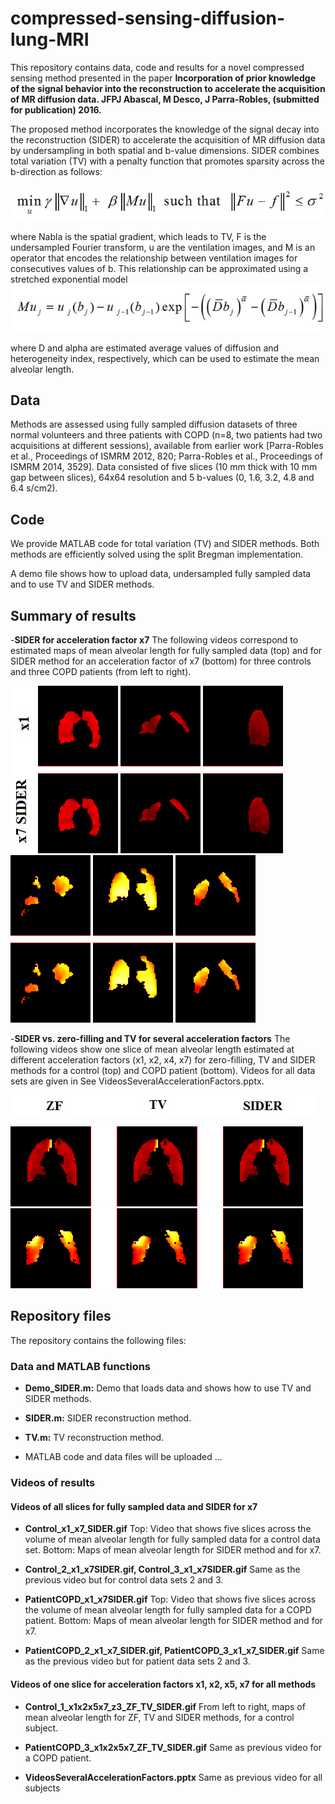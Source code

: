 # compressed-sensing-diffusion-lung-MRI

This repository contains data, code and results for a novel compressed sensing method presented in the paper **Incorporation of prior knowledge of the signal behavior into the reconstruction to accelerate the acquisition of MR diffusion data. JFPJ Abascal, M Desco, J Parra-Robles, (submitted for publication) 2016.** 

The proposed method incorporates the knowledge of the signal decay into the reconstruction (SIDER) to accelerate the acquisition of MR diffusion data by undersampling in both spatial and b-value dimensions. SIDER combines total variation (TV) with a penalty function that promotes sparsity across the b-direction as follows:                              

![](https://github.com/HGGM-LIM/compressed-sensing-diffusion-lung-MRI/blob/master/SIDER_equation_1.jpg)

where Nabla is the spatial gradient, which leads to TV, F is the undersampled Fourier transform, u are the ventilation images, and M is an operator that encodes the relationship between ventilation images for consecutives values of b. This relationship can be approximated using a stretched exponential model 
![](https://github.com/HGGM-LIM/compressed-sensing-diffusion-lung-MRI/blob/master/SIDER_equation_2.jpg)

where D and alpha are estimated average values of diffusion and heterogeneity index, respectively, which can be used to estimate the mean alveolar length.

## Data 
Methods are assessed using fully sampled diffusion datasets of three normal volunteers and three patients with COPD (n=8, two patients had two acquisitions at different sessions), available from earlier work [Parra-Robles et al., Proceedings of ISMRM 2012, 820; Parra-Robles et al., Proceedings of ISMRM 2014, 3529]. Data consisted of five slices (10 mm thick with 10 mm gap between slices), 64x64 resolution and 5 b-values (0, 1.6, 3.2, 4.8 and 6.4 s/cm2). 

## Code
We provide MATLAB code for total variation (TV) and SIDER methods. Both methods are efficiently solved using the split Bregman implementation. 

A demo file shows how to upload data, undersampled fully sampled data and to use TV and SIDER methods.   

## Summary of results ##

-**SIDER for acceleration factor x7** The following videos correspond to estimated maps of mean alveolar length for fully sampled data (top) and for SIDER method for an acceleration factor of x7 (bottom) for three controls and three COPD patients (from left to right).

![](https://github.com/HGGM-LIM/compressed-sensing-diffusion-lung-MRI/blob/master/Label.jpg)
![](https://github.com/HGGM-LIM/compressed-sensing-diffusion-lung-MRI/blob/master/Control_x1_x7_SIDER.gif)
![](https://github.com/HGGM-LIM/compressed-sensing-diffusion-lung-MRI/blob/master/Control_2_x1_x7SIDER.gif)
![](https://github.com/HGGM-LIM/compressed-sensing-diffusion-lung-MRI/blob/master/Control_3_x1_x7SIDER.gif)
![](https://github.com/HGGM-LIM/compressed-sensing-diffusion-lung-MRI/blob/master/PatientCOPD_x1_x7SIDER.gif)
![](https://github.com/HGGM-LIM/compressed-sensing-diffusion-lung-MRI/blob/master/PatientCOPD_2_x1_x7_SIDER.gif)
![](https://github.com/HGGM-LIM/compressed-sensing-diffusion-lung-MRI/blob/master/PatientCOPD_3_x1_x7_SIDER.gif)

-**SIDER vs. zero-filling and TV for several acceleration factors** The following videos show one slice of mean alveolar length estimated at different acceleration factors (x1, x2, x4, x7) for zero-filling, TV and SIDER methods for a control (top) and COPD patient (bottom). Videos for all data sets are given in See VideosSeveralAccelerationFactors.pptx. 

![](https://github.com/HGGM-LIM/compressed-sensing-diffusion-lung-MRI/blob/master/Label2.jpg)

![](https://github.com/HGGM-LIM/compressed-sensing-diffusion-lung-MRI/blob/master/Control_1_x1x2x5x7_z3_ZF_TV_SIDER.gif)
![](https://github.com/HGGM-LIM/compressed-sensing-diffusion-lung-MRI/blob/master/PatientCOPD_3_x1x2x5x7_ZF_TV_SIDER.gif)

##  Repository files ##

The repository contains the following files:

### Data and MATLAB functions ###

- **Demo_SIDER.m:** Demo that loads data and shows how to use TV and SIDER methods. 

- **SIDER.m:** SIDER reconstruction method.

- **TV.m:** TV reconstruction method.

- MATLAB code and data files will be uploaded ...

### Videos of results ###

#### Videos of all slices for fully sampled data and SIDER for x7 ####
- **Control_x1_x7_SIDER.gif** Top: Video that shows five slices across the volume of mean alveolar length for fully sampled data for a control data set. Bottom: Maps of mean alveolar length for SIDER method and for x7. 

- **Control_2_x1_x7SIDER.gif, Control_3_x1_x7SIDER.gif** Same as the previous video but for control data sets 2 and 3. 

- **PatientCOPD_x1_x7SIDER.gif** Top: Video that shows five slices across the volume of mean alveolar length for fully sampled data for a COPD patient. Bottom: Maps of mean alveolar length for SIDER method and for x7.  
 
- **PatientCOPD_2_x1_x7_SIDER.gif, PatientCOPD_3_x1_x7_SIDER.gif** Same as the previous video but for patient data sets 2 and 3. 

#### Videos of one slice for acceleration factors x1, x2, x5, x7 for all methods ####

- **Control_1_x1x2x5x7_z3_ZF_TV_SIDER.gif** From left to right, maps of mean alveolar length for ZF, TV and SIDER methods, for a control subject.

- **PatientCOPD_3_x1x2x5x7_ZF_TV_SIDER.gif** Same as previous video for a COPD patient. 

- **VideosSeveralAccelerationFactors.pptx** Same as previous video for all subjects
